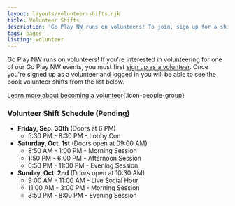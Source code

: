 ```yaml
---
layout: layouts/volunteer-shifts.njk
title: Volunteer Shifts
description: 'Go Play NW runs on volunteers! To join, sign up for a shift!'
tags: pages
listing: volunteer
---
```

Go Play NW runs on volunteers! If you're interested in volunteering for one of our Go Play NW events, you must first [sign up as a volunteer](/volunteer/#signup). Once you're signed up as a volunteer and logged in you will be able to see the book volunteer shifts from the list below.

[Learn more about becoming a volunteer](/volunteer){.icon-people-group}

### Volunteer Shift Schedule (Pending)
 * **Friday, Sep. 30th** (Doors at 6 PM)
   * 5:30 PM - 8:30 PM - Lobby Con
 * **Saturday, Oct. 1st** (Doors open at 09:00 AM)
   * 8:50 AM - 1:00 PM - Morning Session
   * 1:50 PM - 6:00 PM - Afternoon Session
   * 6:50 PM - 11:00 PM - Evening Session
 * **Sunday, Oct. 2nd** (Doors open at 10:30 AM)
   * 9:00 AM - 11:00 AM - Live Social Hour 
   * 11:00 AM - 3:00 PM - Morning Session
   * 3:50 PM - 8:00 PM - Evening Session